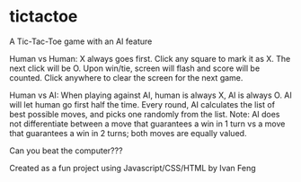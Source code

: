# tictactoe

A Tic-Tac-Toe game with an AI feature

Human vs Human:
X always goes first. Click any square to mark it as X. The next click will be O.
Upon win/tie, screen will flash and score will be counted. Click anywhere to clear the screen for the next game.

Human vs AI:
When playing against AI, human is always X, AI is always O.
AI will let human go first half the time.
Every round, AI calculates the list of best possible moves, and picks one randomly from the list.
Note: AI does not differentiate between a move that guarantees a win in 1 turn vs a move that guarantees a win in 2 turns; both moves are equally valued.

Can you beat the computer???

Created as a fun project using Javascript/CSS/HTML by Ivan Feng
